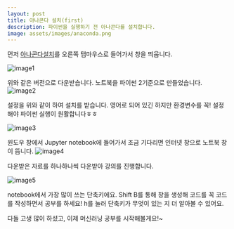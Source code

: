 ```yaml
---
layout: post
title: 아나콘다 설치(first)
description: 파이썬을 실행하기 전 아나콘다를 설치합니다.
image: assets/images/anaconda.png
---
```


먼저 [아나콘다설치](https://www.continuum.io/downloads)를 오른쪽 탭마우스로 들어가서 창을 띄웁니다.


![image1](https://raw.githubusercontent.com/waylight3/Machine-for-Learning-Site/gh-pages/assets/images/pic1.jpg)

위와 같은 버전으로 다운받습니다. 노트북을 파이썬 2기준으로 만들었습니다.
![image2](https://raw.githubusercontent.com/waylight3/Machine-for-Learning-Site/gh-pages/assets/images/pic2.jpg)

설정을 위와 같이 하여 설치를 받습니다. 영어로 되어 있긴 하지만 환경변수를 꼭! 설정해야 파이썬 실행이 원활합니다ㅎㅎ

![image3](https://raw.githubusercontent.com/waylight3/Machine-for-Learning-Site/gh-pages/assets/images/pic3.jpg)

윈도우 창에서 Jupyter notebook에 들어가서 조금 기다리면 인터넷 창으로 노트북 창이 뜹니다.
![image4](https://raw.githubusercontent.com/waylight3/Machine-for-Learning-Site/gh-pages/assets/images/pic4.jpg)

다운받은 자료를 하나하나씩 다운받아 강의를 진행합니다.


![image5](https://raw.githubusercontent.com/waylight3/Machine-for-Learning-Site/gh-pages/assets/images/pic5.jpg)

notebook에서 가장 많이 쓰는 단축키에요. Shift B를 통해 창을 생성해 코드를 꼭 코드를 작성하면서 공부를 하세요! h를 눌러 단축키가 무엇이 있는 지 더 알아볼 수 있어요.

다들 고생 많이 하셨고, 이제 머신러닝 공부를 시작해볼게요!~
